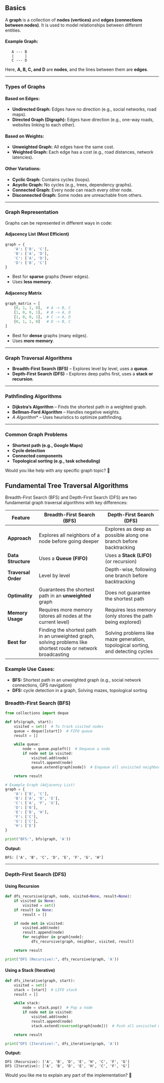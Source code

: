 ## Basics


A **graph** is a collection of **nodes (vertices)** and **edges (connections between nodes)**. It is used to model relationships between different entities.

#### **Example Graph:**
```
   A --- B
   |     |
   C --- D
```
Here, **A, B, C, and D** are **nodes**, and the lines between them are **edges**.

---

### **Types of Graphs**
#### **Based on Edges:**
- **Undirected Graph:** Edges have no direction (e.g., social networks, road maps).
- **Directed Graph (Digraph):** Edges have direction (e.g., one-way roads, websites linking to each other).

#### **Based on Weights:**
- **Unweighted Graph:** All edges have the same cost.
- **Weighted Graph:** Each edge has a cost (e.g., road distances, network latencies).

#### **Other Variations:**
- **Cyclic Graph:** Contains cycles (loops).
- **Acyclic Graph:** No cycles (e.g., trees, dependency graphs).
- **Connected Graph:** Every node can reach every other node.
- **Disconnected Graph:** Some nodes are unreachable from others.

---

### **Graph Representation**
Graphs can be represented in different ways in code:

#### **Adjacency List (Most Efficient)**
```python
graph = {
    'A': ['B', 'C'],
    'B': ['A', 'D'],
    'C': ['A', 'D'],
    'D': ['B', 'C']
}
```
- Best for **sparse** graphs (fewer edges).
- Uses **less memory**.

#### **Adjacency Matrix**
```python
graph_matrix = [
    [0, 1, 1, 0],  # A -> B, C
    [1, 0, 0, 1],  # B -> A, D
    [1, 0, 0, 1],  # C -> A, D
    [0, 1, 1, 0]   # D -> B, C
]
```
- Best for **dense** graphs (many edges).
- Uses **more memory**.

---

### **Graph Traversal Algorithms**
- **Breadth-First Search (BFS)** – Explores level by level, uses a **queue**.
- **Depth-First Search (DFS)** – Explores deep paths first, uses a **stack or recursion**.

---

### **Pathfinding Algorithms**
- **Dijkstra’s Algorithm** – Finds the shortest path in a weighted graph.
- **Bellman-Ford Algorithm** – Handles negative weights.
- **A* Algorithm** – Uses heuristics to optimize pathfinding.

---

### **Common Graph Problems**
- **Shortest path (e.g., Google Maps)**
- **Cycle detection**
- **Connected components**
- **Topological sorting (e.g., task scheduling)**

Would you like help with any specific graph topic? 🚀


## Fundamental Tree Traversal Algorithms

Breadth-First Search (BFS) and Depth-First Search (DFS) are two fundamental graph traversal algorithms with key differences:

| Feature         | Breadth-First Search (BFS) | Depth-First Search (DFS) |
|---------------|-------------------------|-------------------------|
| **Approach**  | Explores all neighbors of a node before going deeper | Explores as deep as possible along one branch before backtracking |
| **Data Structure** | Uses a **Queue (FIFO)** | Uses a **Stack (LIFO)** (or recursion) |
| **Traversal Order** | Level by level | Depth-wise, following one branch before backtracking |
| **Optimality** | Guarantees the shortest path in an **unweighted** graph | Does not guarantee the shortest path |
| **Memory Usage** | Requires more memory (stores all nodes at the current level) | Requires less memory (only stores the path being explored) |
| **Best for** | Finding the shortest path in an unweighted graph, solving problems like shortest route or network broadcasting | Solving problems like maze generation, topological sorting, and detecting cycles |

### Example Use Cases:
- **BFS:** Shortest path in an unweighted graph (e.g., social network connections, GPS navigation)
- **DFS:** cycle detection in a graph, Solving mazes, topological sorting 


### **Breadth-First Search (BFS)**
```python
from collections import deque

def bfs(graph, start):
    visited = set()  # To track visited nodes
    queue = deque([start])  # FIFO queue
    result = []

    while queue:
        node = queue.popleft()  # Dequeue a node
        if node not in visited:
            visited.add(node)
            result.append(node)
            queue.extend(graph[node])  # Enqueue all unvisited neighbors

    return result

# Example Graph (Adjacency List)
graph = {
    'A': ['B', 'C'],
    'B': ['A', 'D', 'E'],
    'C': ['A', 'F', 'G'],
    'D': ['B'],
    'E': ['B', 'H'],
    'F': ['C'],
    'G': ['C'],
    'H': ['E']
}

print("BFS:", bfs(graph, 'A'))
```
**Output:**
```
BFS: ['A', 'B', 'C', 'D', 'E', 'F', 'G', 'H']
```
---

### **Depth-First Search (DFS)**
#### **Using Recursion**
```python
def dfs_recursive(graph, node, visited=None, result=None):
    if visited is None:
        visited = set()
    if result is None:
        result = []

    if node not in visited:
        visited.add(node)
        result.append(node)
        for neighbor in graph[node]:
            dfs_recursive(graph, neighbor, visited, result)

    return result

print("DFS (Recursive):", dfs_recursive(graph, 'A'))
```

#### **Using a Stack (Iterative)**
```python
def dfs_iterative(graph, start):
    visited = set()
    stack = [start]  # LIFO stack
    result = []

    while stack:
        node = stack.pop()  # Pop a node
        if node not in visited:
            visited.add(node)
            result.append(node)
            stack.extend(reversed(graph[node]))  # Push all unvisited neighbors

    return result

print("DFS (Iterative):", dfs_iterative(graph, 'A'))
```

**Output:**
```
DFS (Recursive): ['A', 'B', 'D', 'E', 'H', 'C', 'F', 'G']
DFS (Iterative): ['A', 'B', 'D', 'E', 'H', 'C', 'F', 'G']
```

Would you like me to explain any part of the implementation? 🚀